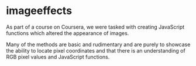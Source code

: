 # imageeffects
As part of a course on Coursera, we were tasked with creating JavaScript functions which altered the appearance of images.

Many of the methods are basic and rudimentary and are purely to showcase the ability 
to locate pixel coordinates and that there is an understanding of RGB pixel values and JavaScript functions.
